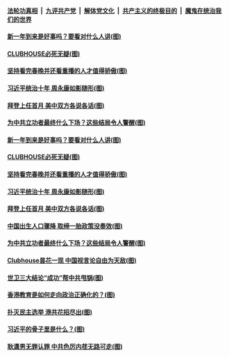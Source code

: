 ####  [法轮功真相](../../../../basic/blob/master/README.md?t=02140531) &nbsp;|&nbsp; [九评共产党](../../../../9ping.md/blob/master/README.md?t=02140531) &nbsp;|&nbsp; [解体党文化](../../../../jtdwh.md/blob/master/README.md?t=02140531)  &nbsp;|&nbsp; [共产主义的终极目的](../../../../gczydzjmd.md/blob/master/README.md?t=02140531) &nbsp;|&nbsp; [魔鬼在统治我们的世界](../../../../mgztzwmdsj.md/blob/master/README.md?t=02140531) 

#### [新一年到来是好事吗？要看对什么人讲(图)](../pages/p4/962384.md?t=02140531) 

#### [CLUBHOUSE必死无疑(图)](../pages/p4/962343.md?t=02140531) 

#### [坚持看完春晚并还看重播的人才值得骄傲(图)](../pages/p4/962341.md?t=02140531) 

#### [习近平统治十年 周永康如影随形(图)](../pages/p4/962342.md?t=02140531) 

#### [拜登上任首月 美中双方各说各话(图)](../pages/p4/962339.md?t=02140531) 

#### [为中共立功者最终什么下场？这些结局令人警醒(图)](../pages/p4/962277.md?t=02140531) 




#### [新一年到来是好事吗？要看对什么人讲(图)](../pages/p4/962384.md?t=02140531) 


#### [CLUBHOUSE必死无疑(图)](../pages/p4/962343.md?t=02140531) 

#### [坚持看完春晚并还看重播的人才值得骄傲(图)](../pages/p4/962341.md?t=02140531) 

#### [习近平统治十年 周永康如影随形(图)](../pages/p4/962342.md?t=02140531) 

#### [拜登上任首月 美中双方各说各话(图)](../pages/p4/962339.md?t=02140531) 

#### [中国出生人口骤降 取缔一胎政策没奏效(图)](../pages/p4/962337.md?t=02140531) 



#### [为中共立功者最终什么下场？这些结局令人警醒(图)](../pages/p4/962277.md?t=02140531) 

#### [Clubhouse昙花一现 中国视言论自由为天敌(图)](../pages/p4/962256.md?t=02140531) 

#### [世卫三大结论“成功”帮中共甩锅(图)](../pages/p4/962252.md?t=02140531) 

#### [香港教育是如何走向政治正确化的？(图)](../pages/p4/962250.md?t=02140531) 

#### [扑灭民主选举 港共花招尽出(图)](../pages/p4/962246.md?t=02140531) 

#### [习近平的骨子里是什么？(图)](../pages/p4/962231.md?t=02140531) 

#### [耿潇男无罪认罪 中共色厉内荏无路可走(图)](../pages/p4/962239.md?t=02140531) 


